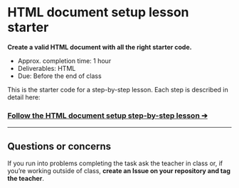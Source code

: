 # HTML document setup lesson starter

**Create a valid HTML document with all the right starter code.**

- Approx. completion time: 1 hour
- Deliverables: HTML
- Due: Before the end of class

This is the starter code for a step-by-step lesson. Each step is described in detail here:

### [**Follow the HTML document setup step-by-step lesson ➔**](https://learn-the-web.algonquindesign.ca/courses/web-design-1/html-document-setup/)

---

## Questions or concerns

If you run into problems completing the task ask the teacher in class or, if you’re working outside of class, **create an Issue on your repository and tag the teacher**.
